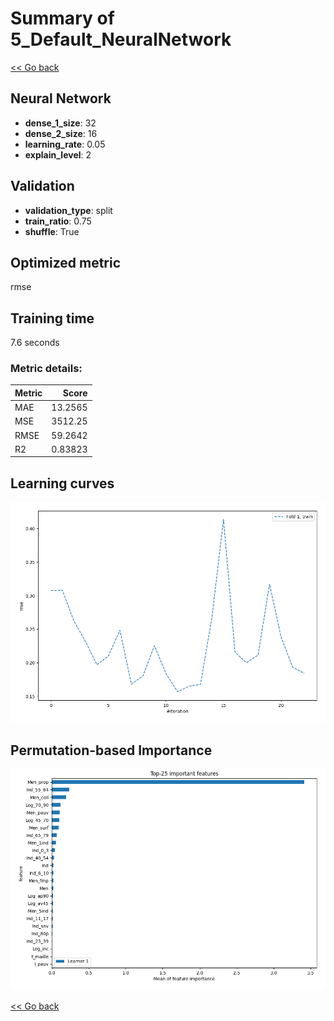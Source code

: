 # Summary of 5_Default_NeuralNetwork

[<< Go back](../README.md)


## Neural Network
- **dense_1_size**: 32
- **dense_2_size**: 16
- **learning_rate**: 0.05
- **explain_level**: 2

## Validation
 - **validation_type**: split
 - **train_ratio**: 0.75
 - **shuffle**: True

## Optimized metric
rmse

## Training time

7.6 seconds

### Metric details:
| Metric   |      Score |
|:---------|-----------:|
| MAE      |   13.2565  |
| MSE      | 3512.25    |
| RMSE     |   59.2642  |
| R2       |    0.83823 |



## Learning curves
![Learning curves](learning_curves.png)

## Permutation-based Importance
![Permutation-based Importance](permutation_importance.png)

[<< Go back](../README.md)
